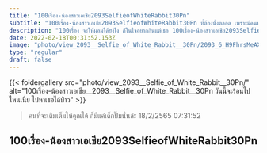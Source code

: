 ```yaml
---
title: "100เรื่อง-น้องสาวเอเชีย2093SelfieofWhiteRabbit30Pn"
subtitle: "100เรื่อง-น้องสาวเอเชีย2093SelfieofWhiteRabbit30Pn ที่ต้องนั่งตลอด เพราะมีคนบอกลุคดูเจ้าชู้"
description: "100เรื่อง จะให้ผอมได้ยังไง ก็ในใจอยากกินแต่เธอ 100เรื่อง-น้องสาวเอเชีย2093SelfieofWhiteRabbit30Pn 18/2/2565 07:31:52"
date: 2022-02-18T00:31:52.153Z
image: "photo/view_2093__Selfie_of_White_Rabbit__30Pn/2093_6_H9FhrsMeAXAUEagMg7mz.jpg"
type: "regular"
draft: false
---
```


{{< foldergallery src="photo/view_2093__Selfie_of_White_Rabbit__30Pn/" alt="100เรื่อง-น้องสาวเอเชีย__2093__Selfie_of_White_Rabbit__30Pn วันนี้จะร้อนไปไหนเนี่ย ไปหาเธอได้ป่าว" >}}


> คนที่จะเติมเต็มให้คุณได้ ก็มีแค่เด็กปั๊มนั่นล่ะ 18/2/2565 07:31:52

## 100เรื่อง-น้องสาวเอเชีย2093SelfieofWhiteRabbit30Pn
